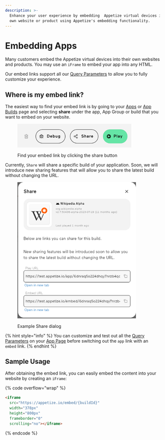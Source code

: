 ```yaml
---
description: >-
  Enhance your user experience by embedding  Appetize virtual devices into your
  own website or product using Appetize's embedding functionality.
---
```


# Embedding Apps

Many customers embed the Appetize virtual devices into their own websites and products. You may use an `iFrame` to embed your app into any HTML.

Our embed links support all our [Query Parameters](../features/query-params-reference.md) to allow you to fully customize your experience.

## Where is my embed link?

The easiest way to find your embed link is by going to your [Apps](https://appetize.io/apps) or [App Builds](listing-apps.md#app-builds-page) page and selecting **share** under the app, App Group or build that you want to embed on your website.

<figure><img src="../.gitbook/assets/image (32).png" alt="" width="371"><figcaption><p>Find your embed link by clicking the share button</p></figcaption></figure>

Currently, `Share` will share a specific build of your application. Soon, we will introduce new sharing features that will allow you to share the latest build without changing the URL.

<figure><img src="../.gitbook/assets/image (10).png" alt="" width="386"><figcaption><p>Example Share dialog</p></figcaption></figure>

{% hint style="info" %}
You can customize and test out all the [Query Parameters](../features/query-params-reference.md) on your [App Page](running-apps.md) before switching out the `app` link with an `embed` link.
{% endhint %}

## Sample Usage

After obtaining the embed link, you can easily embed the content into your website by creating an `iFrame`:

{% code overflow="wrap" %}
```html
<iframe
  src="https://appetize.io/embed/{buildId}"
  width="378px" 
  height="800px" 
  frameborder="0" 
  scrolling="no"></iframe>
```
{% endcode %}
